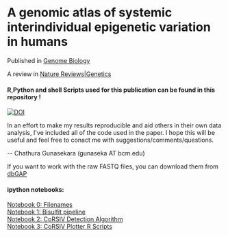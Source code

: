 # A genomic atlas of systemic interindividual epigenetic variation in humans 

Published in [Genome Biology](https://doi.org/10.1186/s13059-019-1708-1)

A review in [Nature Reviews|Genetics](https://rdcu.be/bHKmR)

#### R,Python and shell Scripts used for this publication can be found in this repository !

[![DOI](https://zenodo.org/badge/185523373.svg)](https://zenodo.org/badge/latestdoi/185523373)



In an effort to make my results reproducible and aid others in their own data analysis, I've included all of the code used in the paper. I hope this will be useful and feel free to conact me with suggestions/comments/questions.

--
Chathura Gunasekara (gunaseka AT bcm.edu)

If you want to work with the raw FASTQ files, you can download them from [dbGAP](https://www.ncbi.nlm.nih.gov/projects/gap/cgi-bin/study.cgi?study_id=phs001746.v1.p1)


#### ipython notebooks:
[Notebook 0: Filenames](./notebooks/list_files.ipynb)<br>
[Notebook 1: Bisulfit pipeline](./notebooks/preproc.ipynb)<br>
[Notebook 2: CoRSIV Detection Algorithm](./notebooks/CoRSIV_Detect.ipynb)<br>
[Notebook 3: CoRSIV Plotter R Scripts](./notebooks/CoRSIV_Plotting.ipynb)<br>
